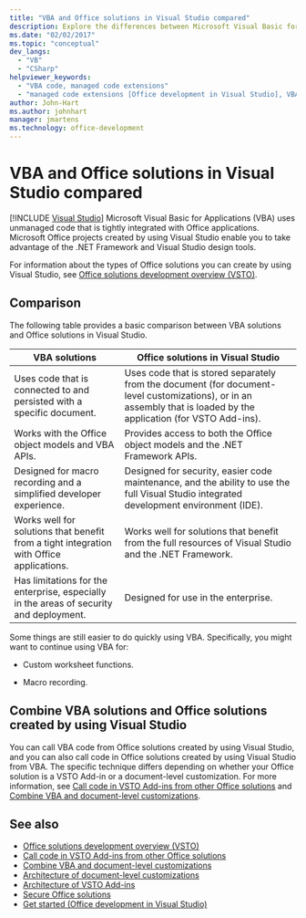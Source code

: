 ```yaml
---
title: "VBA and Office solutions in Visual Studio compared"
description: Explore the differences between Microsoft Visual Basic for Applications (VBA) and Microsoft Office solutions in Visual Studio.
ms.date: "02/02/2017"
ms.topic: "conceptual"
dev_langs:
  - "VB"
  - "CSharp"
helpviewer_keywords:
  - "VBA code, managed code extensions"
  - "managed code extensions [Office development in Visual Studio], VBA compared to"
author: John-Hart
ms.author: johnhart
manager: jmartens
ms.technology: office-development
---
```

# VBA and Office solutions in Visual Studio compared

 [!INCLUDE [Visual Studio](~/includes/applies-to-version/vs-windows-only.md)]
  Microsoft Visual Basic for Applications (VBA) uses unmanaged code that is tightly integrated with Office applications. Microsoft Office projects created by using Visual Studio enable you to take advantage of the .NET Framework and Visual Studio design tools.

 For information about the types of Office solutions you can create by using Visual Studio, see [Office solutions development overview &#40;VSTO&#41;](../vsto/office-solutions-development-overview-vsto.md).

## Comparison
 The following table provides a basic comparison between VBA solutions and Office solutions in Visual Studio.

|VBA solutions|Office solutions in Visual Studio|
|-------------------|---------------------------------------|
|Uses code that is connected to and persisted with a specific document.|Uses code that is stored separately from the document (for document-level customizations), or in an assembly that is loaded by the application (for VSTO Add-ins).|
|Works with the Office object models and VBA APIs.|Provides access to both the Office object models and the .NET Framework APIs.|
|Designed for macro recording and a simplified developer experience.|Designed for security, easier code maintenance, and the ability to use the full Visual Studio integrated development environment (IDE).|
|Works well for solutions that benefit from a tight integration with Office applications.|Works well for solutions that benefit from the full resources of Visual Studio and the .NET Framework.|
|Has limitations for the enterprise, especially in the areas of security and deployment.|Designed for use in the enterprise.|

 Some things are still easier to do quickly using VBA. Specifically, you might want to continue using VBA for:

- Custom worksheet functions.

- Macro recording.

## Combine VBA solutions and Office solutions created by using Visual Studio
 You can call VBA code from Office solutions created by using Visual Studio, and you can also call code in Office solutions created by using Visual Studio from VBA. The specific technique differs depending on whether your Office solution is a VSTO Add-in or a document-level customization. For more information, see [Call code in VSTO Add-ins from other Office solutions](../vsto/calling-code-in-vsto-add-ins-from-other-office-solutions.md) and [Combine VBA and document-level customizations](../vsto/combining-vba-and-document-level-customizations.md).

## See also
- [Office solutions development overview &#40;VSTO&#41;](../vsto/office-solutions-development-overview-vsto.md)
- [Call code in VSTO Add-ins from other Office solutions](../vsto/calling-code-in-vsto-add-ins-from-other-office-solutions.md)
- [Combine VBA and document-level customizations](../vsto/combining-vba-and-document-level-customizations.md)
- [Architecture of document-level customizations](../vsto/architecture-of-document-level-customizations.md)
- [Architecture of VSTO Add-ins](../vsto/architecture-of-vsto-add-ins.md)
- [Secure Office solutions](../vsto/securing-office-solutions.md)
- [Get started &#40;Office development in Visual Studio&#41;](../vsto/getting-started-office-development-in-visual-studio.md)
